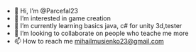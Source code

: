- 👋 Hi, I’m @Parcefal23
- 👀 I’m interested in game creation
- 🌱 I’m currently learning basics java, c# for unity 3d,tester
- 💞️ I’m looking to collaborate on people who teache me more
- 📫 How to reach me mihailmusienko23@gmail.com

<!---
Parcefal23/Parcefal23 is a ✨ special ✨ repository because its `README.md` (this file) appears on your GitHub profile.
You can click the Preview link to take a look at your changes.
--->
